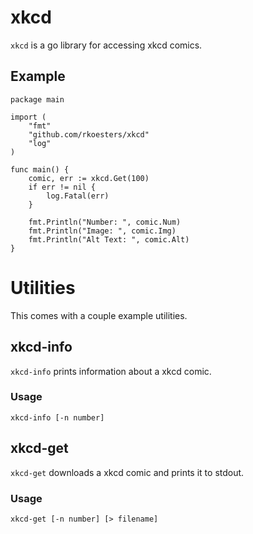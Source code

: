 xkcd
====

`xkcd` is a go library for accessing xkcd comics.

Example
-------

	package main

	import (
		"fmt"
		"github.com/rkoesters/xkcd"
		"log"
	)

	func main() {
		comic, err := xkcd.Get(100)
		if err != nil {
			log.Fatal(err)
		}

		fmt.Println("Number: ", comic.Num)
		fmt.Println("Image: ", comic.Img)
		fmt.Println("Alt Text: ", comic.Alt)
	}


Utilities
=========

This comes with a couple example utilities.

xkcd-info
---------

`xkcd-info` prints information about a xkcd comic.

### Usage

	xkcd-info [-n number]

xkcd-get
--------

`xkcd-get` downloads a xkcd comic and prints it to stdout.

### Usage

	xkcd-get [-n number] [> filename]
